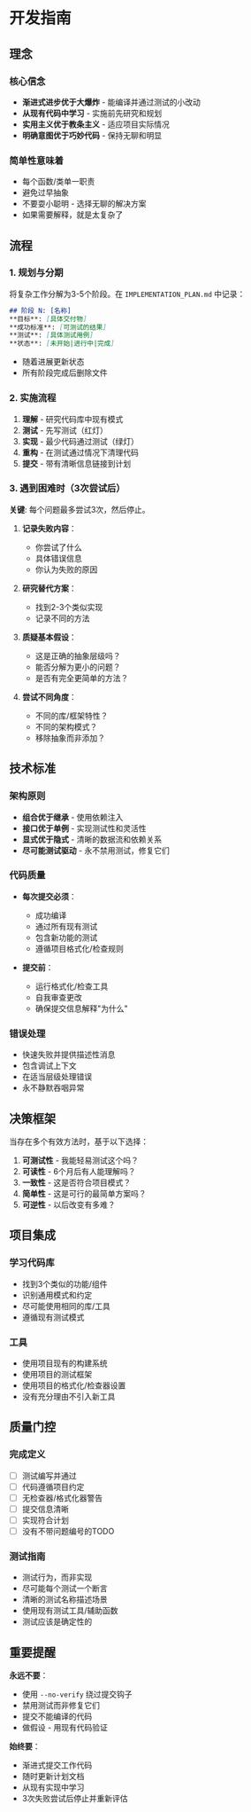 # 开发指南

## 理念

### 核心信念

- **渐进式进步优于大爆炸** - 能编译并通过测试的小改动
- **从现有代码中学习** - 实施前先研究和规划
- **实用主义优于教条主义** - 适应项目实际情况
- **明确意图优于巧妙代码** - 保持无聊和明显

### 简单性意味着

- 每个函数/类单一职责
- 避免过早抽象
- 不要耍小聪明 - 选择无聊的解决方案
- 如果需要解释，就是太复杂了

## 流程

### 1. 规划与分期

将复杂工作分解为3-5个阶段。在 `IMPLEMENTATION_PLAN.md` 中记录：

```markdown
## 阶段 N: [名称]
**目标**: [具体交付物]
**成功标准**: [可测试的结果]
**测试**: [具体测试用例]
**状态**: [未开始|进行中|完成]
```
- 随着进展更新状态
- 所有阶段完成后删除文件

### 2. 实施流程

1. **理解** - 研究代码库中现有模式
2. **测试** - 先写测试（红灯）
3. **实现** - 最少代码通过测试（绿灯）
4. **重构** - 在测试通过情况下清理代码
5. **提交** - 带有清晰信息链接到计划

### 3. 遇到困难时（3次尝试后）

**关键**: 每个问题最多尝试3次，然后停止。

1. **记录失败内容**：
   - 你尝试了什么
   - 具体错误信息
   - 你认为失败的原因

2. **研究替代方案**：
   - 找到2-3个类似实现
   - 记录不同的方法

3. **质疑基本假设**：
   - 这是正确的抽象层级吗？
   - 能否分解为更小的问题？
   - 是否有完全更简单的方法？

4. **尝试不同角度**：
   - 不同的库/框架特性？
   - 不同的架构模式？
   - 移除抽象而非添加？

## 技术标准

### 架构原则

- **组合优于继承** - 使用依赖注入
- **接口优于单例** - 实现测试性和灵活性
- **显式优于隐式** - 清晰的数据流和依赖关系
- **尽可能测试驱动** - 永不禁用测试，修复它们

### 代码质量

- **每次提交必须**：
  - 成功编译
  - 通过所有现有测试
  - 包含新功能的测试
  - 遵循项目格式化/检查规则

- **提交前**：
  - 运行格式化/检查工具
  - 自我审查更改
  - 确保提交信息解释"为什么"

### 错误处理

- 快速失败并提供描述性消息
- 包含调试上下文
- 在适当层级处理错误
- 永不静默吞咽异常

## 决策框架

当存在多个有效方法时，基于以下选择：

1. **可测试性** - 我能轻易测试这个吗？
2. **可读性** - 6个月后有人能理解吗？
3. **一致性** - 这是否符合项目模式？
4. **简单性** - 这是可行的最简单方案吗？
5. **可逆性** - 以后改变有多难？

## 项目集成

### 学习代码库

- 找到3个类似的功能/组件
- 识别通用模式和约定
- 尽可能使用相同的库/工具
- 遵循现有测试模式

### 工具

- 使用项目现有的构建系统
- 使用项目的测试框架
- 使用项目的格式化/检查器设置
- 没有充分理由不引入新工具

## 质量门控

### 完成定义

- [ ] 测试编写并通过
- [ ] 代码遵循项目约定
- [ ] 无检查器/格式化器警告
- [ ] 提交信息清晰
- [ ] 实现符合计划
- [ ] 没有不带问题编号的TODO

### 测试指南

- 测试行为，而非实现
- 尽可能每个测试一个断言
- 清晰的测试名称描述场景
- 使用现有测试工具/辅助函数
- 测试应该是确定性的

## 重要提醒

**永远不要**：
- 使用 `--no-verify` 绕过提交钩子
- 禁用测试而非修复它们
- 提交不能编译的代码
- 做假设 - 用现有代码验证

**始终要**：
- 渐进式提交工作代码
- 随时更新计划文档
- 从现有实现中学习
- 3次失败尝试后停止并重新评估
